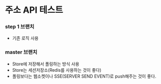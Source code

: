 # 주소 API 테스트

### step 1 브랜치 
- 기존 로직 사용

### master 브랜치
- Store에 저장해서 폴링하는 방식 사용
- Store는 세션저장소(Redis를 사용하는 것이 좋다)
- 폴링보다는 웹소켓이나 SSE(SERVER SEND EVENT)로 push해주는 것이 좋다.